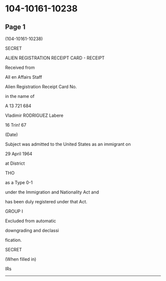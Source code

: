 # 104-10161-10238

## Page 1

(104-10161-10238)

SECRET

ALIEN REGISTRATION RECEIPT CARD - RECEIPT

Received from

All en Affairs Staff

Alien Registration Receipt Card No.

in the name of

A 13 721 684

Vladimir RODRIGUEZ Labere

16 Trin! 67

(Date)

Subject was admitted to the United States as an immigrant on

29 April 1964

at District

THO

as a Type 0-1

under the Immigration and Nationality Act and

has been duly registered under that Act.

GROUP I

Excluded from automatic

downgrading and declassi

fication.

SECRET

(When filled in)

IRs

---

